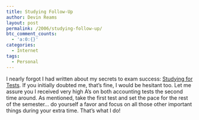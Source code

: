 ```yaml
---
title: Studying Follow-Up
author: Devin Reams
layout: post
permalink: /2006/studying-follow-up/
btc_comment_counts:
  - 'a:0:{}'
categories:
  - Internet
tags:
  - Personal
---
```

I nearly forgot I had written about my secrets to exam success: [Studying for Tests][1]. If you initially doubted me, that&#8217;s fine, I would be hesitant too. Let me assure you I received very high A&#8217;s on both accounting tests the second time around. As mentioned, take the first test and set the pace for the rest of the semester&#8230; do yourself a favor and focus on all those other important things during your extra time. That&#8217;s what I do!

 [1]: http://devin.reams.me/2006/studying-for-tests/